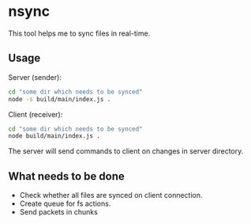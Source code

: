 # nsync

This tool helps me to sync files in real-time.


## Usage

Server (sender):

```bash
cd "some dir which needs to be synced"
node -s build/main/index.js .
```

Client (receiver):

```bash
cd "some dir which needs to be synced"
node build/main/index.js .
```

The server will send commands to client on changes in server directory.


## What needs to be done
* Check whether all files are synced on client connection.
* Create queue for fs actions.
* Send packets in chunks
